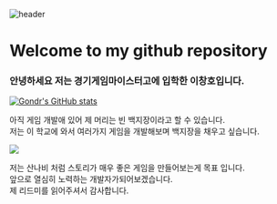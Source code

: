 ![header](https://capsule-render.vercel.app/api?type=Waving&color=4e63d6&height=200&section=header&text=Changho&fontSize=50&animation=fadeIn&fontColor=DDDDDD)

# Welcome to my github repository

### 안녕하세요 저는 경기게임마이스터고에 입학한 이창호입니다. <br> 

[![Gondr's GitHub stats](https://github-readme-stats.vercel.app/api?username=dlckdgh0414)](https://github.com/anuraghazra/github-readme-stats)

아직 게임 개발애 있어 제 머리는 빈 백지장이라고 할 수 있습니다. <br>저는 이 학교에 와서 여러가지 게임을 개발해보며 백지장을 채우고 싶습니다.

<img src="C:\Users\USER\Downloads\sEEdrKpFtMnm8yJO5LSeUOnM1SgDBu7f5Rdf2tQuQl3OA8vKtbNOYEptCkT-KK42IubMJG-Em5b0igVQK8S69A.webp">

저는 산나비 처럼 스토리가 매우 좋은 게임을 만들어보는게 목표 입니다.<br>
앞으로 열심히 노력하는 개발자가되어보겠습니다.<br>
제 리드미를 읽어주셔서 감사합니다.
